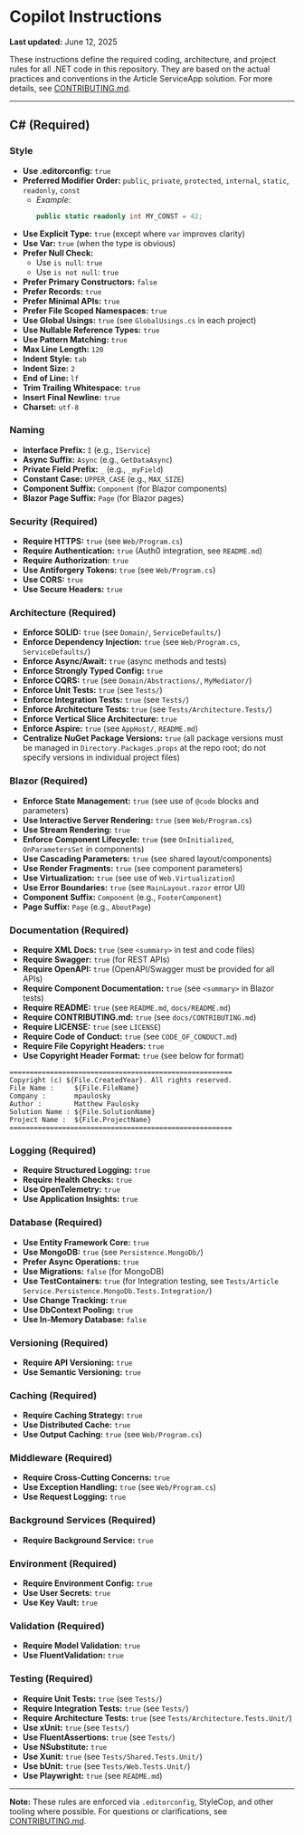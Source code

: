 # Copilot Instructions

**Last updated:** June 12, 2025

These instructions define the required coding, architecture, and project rules for all .NET code in this repository. They are based on the actual practices and conventions in the Article ServiceApp solution. For more details, see [CONTRIBUTING.md](../docs/CONTRIBUTING.md).

---

## C# (Required)

### Style

- **Use .editorconfig:** `true`
- **Preferred Modifier Order:** `public`, `private`, `protected`, `internal`, `static`, `readonly`, `const`
  - _Example:_
    ```csharp
    public static readonly int MY_CONST = 42;
    ```
- **Use Explicit Type:** `true` (except where `var` improves clarity)
- **Use Var:** `true` (when the type is obvious)
- **Prefer Null Check:**
  - Use `is null`: `true`
  - Use `is not null`: `true`
- **Prefer Primary Constructors:** `false`
- **Prefer Records:** `true`
- **Prefer Minimal APIs:** `true`
- **Prefer File Scoped Namespaces:** `true`
- **Use Global Usings:** `true` (see `GlobalUsings.cs` in each project)
- **Use Nullable Reference Types:** `true`
- **Use Pattern Matching:** `true`
- **Max Line Length:** `120`
- **Indent Style:** `tab`
- **Indent Size:** `2`
- **End of Line:** `lf`
- **Trim Trailing Whitespace:** `true`
- **Insert Final Newline:** `true`
- **Charset:** `utf-8`

### Naming

- **Interface Prefix:** `I` (e.g., `IService`)
- **Async Suffix:** `Async` (e.g., `GetDataAsync`)
- **Private Field Prefix:** `_` (e.g., `_myField`)
- **Constant Case:** `UPPER_CASE` (e.g., `MAX_SIZE`)
- **Component Suffix:** `Component` (for Blazor components)
- **Blazor Page Suffix:** `Page` (for Blazor pages)

### Security (Required)

- **Require HTTPS:** `true` (see `Web/Program.cs`)
- **Require Authentication:** `true` (Auth0 integration, see `README.md`)
- **Require Authorization:** `true`
- **Use Antiforgery Tokens:** `true` (see `Web/Program.cs`)
- **Use CORS:** `true`
- **Use Secure Headers:** `true`

### Architecture (Required)

- **Enforce SOLID:** `true` (see `Domain/`, `ServiceDefaults/`)
- **Enforce Dependency Injection:** `true` (see `Web/Program.cs`, `ServiceDefaults/`)
- **Enforce Async/Await:** `true` (async methods and tests)
- **Enforce Strongly Typed Config:** `true`
- **Enforce CQRS:** `true` (see `Domain/Abstractions/`, `MyMediator/`)
- **Enforce Unit Tests:** `true` (see `Tests/`)
- **Enforce Integration Tests:** `true` (see `Tests/`)
- **Enforce Architecture Tests:** `true` (see `Tests/Architecture.Tests/`)
- **Enforce Vertical Slice Architecture:** `true`
- **Enforce Aspire:** `true` (see `AppHost/`, `README.md`)
- **Centralize NuGet Package Versions:** `true` (all package versions must be managed in `Directory.Packages.props` at the repo root; do not specify versions in individual project files)

### Blazor (Required)

- **Enforce State Management:** `true` (see use of `@code` blocks and parameters)
- **Use Interactive Server Rendering:** `true` (see `Web/Program.cs`)
- **Use Stream Rendering:** `true`
- **Enforce Component Lifecycle:** `true` (see `OnInitialized`, `OnParametersSet` in components)
- **Use Cascading Parameters:** `true` (see shared layout/components)
- **Use Render Fragments:** `true` (see component parameters)
- **Use Virtualization:** `true` (see use of `Web.Virtualization`)
- **Use Error Boundaries:** `true` (see `MainLayout.razor` error UI)
- **Component Suffix:** `Component` (e.g., `FooterComponent`)
- **Page Suffix:** `Page` (e.g., `AboutPage`)

### Documentation (Required)

- **Require XML Docs:** `true` (see `<summary>` in test and code files)
- **Require Swagger:** `true` (for REST APIs)
- **Require OpenAPI:** `true` (OpenAPI/Swagger must be provided for all APIs)
- **Require Component Documentation:** `true` (see `<summary>` in Blazor tests)
- **Require README:** `true` (see `README.md`, `docs/README.md`)
- **Require CONTRIBUTING.md:** `true` (see `docs/CONTRIBUTING.md`)
- **Require LICENSE:** `true` (see `LICENSE`)
- **Require Code of Conduct:** `true` (see `CODE_OF_CONDUCT.md`)
- **Require File Copyright Headers:** `true`
- **Use Copyright Header Format:** `true` (see below for format)

```
=======================================================
Copyright (c) ${File.CreatedYear}. All rights reserved.
File Name :     ${File.FileName}
Company :       mpaulosky
Author :        Matthew Paulosky
Solution Name : ${File.SolutionName}
Project Name :  ${File.ProjectName}
=======================================================
```

### Logging (Required)

- **Require Structured Logging:** `true`
- **Require Health Checks:** `true`
- **Use OpenTelemetry:** `true`
- **Use Application Insights:** `true`

### Database (Required)

- **Use Entity Framework Core:** `true`
- **Use MongoDB:** `true` (see `Persistence.MongoDb/`)
- **Prefer Async Operations:** `true`
- **Use Migrations:** `false` (for MongoDB)
- **Use TestContainers:** `true` (for Integration testing, see `Tests/Article Service.Persistence.MongoDb.Tests.Integration/`)
- **Use Change Tracking:** `true`
- **Use DbContext Pooling:** `true`
- **Use In-Memory Database:** `false`

### Versioning (Required)

- **Require API Versioning:** `true`
- **Use Semantic Versioning:** `true`

### Caching (Required)

- **Require Caching Strategy:** `true`
- **Use Distributed Cache:** `true`
- **Use Output Caching:** `true` (see `Web/Program.cs`)

### Middleware (Required)

- **Require Cross-Cutting Concerns:** `true`
- **Use Exception Handling:** `true` (see `Web/Program.cs`)
- **Use Request Logging:** `true`

### Background Services (Required)

- **Require Background Service:** `true`

### Environment (Required)

- **Require Environment Config:** `true`
- **Use User Secrets:** `true`
- **Use Key Vault:** `true`

### Validation (Required)

- **Require Model Validation:** `true`
- **Use FluentValidation:** `true`

### Testing (Required)

- **Require Unit Tests:** `true` (see `Tests/`)
- **Require Integration Tests:** `true` (see `Tests/`)
- **Require Architecture Tests:** `true` (see `Tests/Architecture.Tests.Unit/`)
- **Use xUnit:** `true` (see `Tests/`)
- **Use FluentAssertions:** `true` (see `Tests/`)
- **Use NSubstitute:** `true`
- **Use Xunit:** `true` (see `Tests/Shared.Tests.Unit/`)
- **Use bUnit:** `true` (see `Tests/Web.Tests.Unit/`)
- **Use Playwright:** `true` (see `README.md`)

---

**Note:** These rules are enforced via `.editorconfig`, StyleCop, and other tooling where possible. For questions or clarifications, see [CONTRIBUTING.md](../docs/CONTRIBUTING.md).
